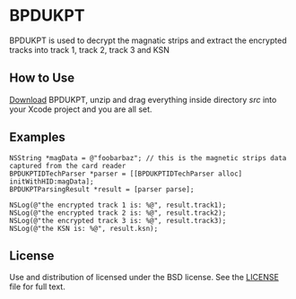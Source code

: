 # BPDUKPT

BPDUKPT is used to decrypt the magnatic strips and extract the encrypted tracks into track 1, track 2, track 3 and KSN

## How to Use

[Download](https://github.com/leomayleomay/BPDUKPT/archive/master.zip) BPDUKPT, unzip and drag everything inside directory *src* into your Xcode project and you are all set.

## Examples

```
NSString *magData = @"foobarbaz"; // this is the magnetic strips data captured from the card reader
BPDUKPTIDTechParser *parser = [[BPDUKPTIDTechParser alloc] initWithHID:magData];
BPDUKPTParsingResult *result = [parser parse];

NSLog(@"the encrypted track 1 is: %@", result.track1);
NSLog(@"the encrypted track 2 is: %@", result.track2);
NSLog(@"the encrypted track 3 is: %@", result.track3);
NSLog(@"the KSN is: %@", result.ksn);
```

## License

Use and distribution of licensed under the BSD license. See the [LICENSE](https://github.com/leomayleomay/BPDUKPT/blob/master/LICENSE) file for full text.
